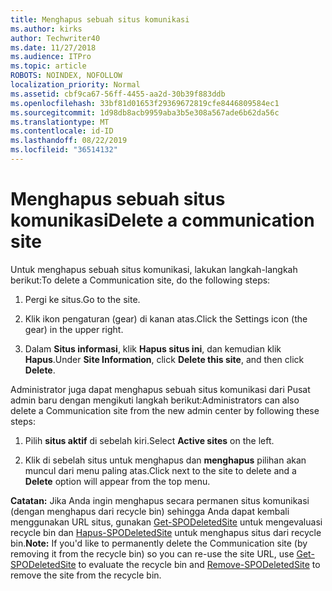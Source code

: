 ```yaml
---
title: Menghapus sebuah situs komunikasi
ms.author: kirks
author: Techwriter40
ms.date: 11/27/2018
ms.audience: ITPro
ms.topic: article
ROBOTS: NOINDEX, NOFOLLOW
localization_priority: Normal
ms.assetid: cbf9ca67-56ff-4455-aa2d-30b39f883ddb
ms.openlocfilehash: 33bf81d01653f29369672819cfe8446809584ec1
ms.sourcegitcommit: 1d98db8acb9959aba3b5e308a567ade6b62da56c
ms.translationtype: MT
ms.contentlocale: id-ID
ms.lasthandoff: 08/22/2019
ms.locfileid: "36514132"
---
```

# <a name="delete-a-communication-site"></a><span data-ttu-id="51ffb-102">Menghapus sebuah situs komunikasi</span><span class="sxs-lookup"><span data-stu-id="51ffb-102">Delete a communication site</span></span>

<span data-ttu-id="51ffb-103">Untuk menghapus sebuah situs komunikasi, lakukan langkah-langkah berikut:</span><span class="sxs-lookup"><span data-stu-id="51ffb-103">To delete a Communication site, do the following steps:</span></span> 
  
1. <span data-ttu-id="51ffb-104">Pergi ke situs.</span><span class="sxs-lookup"><span data-stu-id="51ffb-104">Go to the site.</span></span> 
  
2. <span data-ttu-id="51ffb-105">Klik ikon pengaturan (gear) di kanan atas.</span><span class="sxs-lookup"><span data-stu-id="51ffb-105">Click the Settings icon (the gear) in the upper right.</span></span> 
  
3. <span data-ttu-id="51ffb-106">Dalam **Situs informasi**, klik **Hapus situs ini**, dan kemudian klik **Hapus**.</span><span class="sxs-lookup"><span data-stu-id="51ffb-106">Under **Site Information**, click **Delete this site**, and then click **Delete**.</span></span> 
  
<span data-ttu-id="51ffb-107">Administrator juga dapat menghapus sebuah situs komunikasi dari Pusat admin baru dengan mengikuti langkah berikut:</span><span class="sxs-lookup"><span data-stu-id="51ffb-107">Administrators can also delete a Communication site from the new admin center by following these steps:</span></span> 
  
1. <span data-ttu-id="51ffb-108">Pilih **situs aktif** di sebelah kiri.</span><span class="sxs-lookup"><span data-stu-id="51ffb-108">Select **Active sites** on the left.</span></span> 
  
2. <span data-ttu-id="51ffb-109">Klik di sebelah situs untuk menghapus dan **menghapus** pilihan akan muncul dari menu paling atas.</span><span class="sxs-lookup"><span data-stu-id="51ffb-109">Click next to the site to delete and a **Delete** option will appear from the top menu.</span></span> 
  
 <span data-ttu-id="51ffb-110">**Catatan:** Jika Anda ingin menghapus secara permanen situs komunikasi (dengan menghapus dari recycle bin) sehingga Anda dapat kembali menggunakan URL situs, gunakan [Get-SPODeletedSite](https://aka.ms/Get-SPODeletedSite) untuk mengevaluasi recycle bin dan [Hapus-SPODeletedSite](https://aka.ms/Remove-SPODeletedSite) untuk menghapus situs dari recycle bin.</span><span class="sxs-lookup"><span data-stu-id="51ffb-110">**Note:** If you'd like to permanently delete the Communication site (by removing it from the recycle bin) so you can re-use the site URL, use [Get-SPODeletedSite](https://aka.ms/Get-SPODeletedSite) to evaluate the recycle bin and [Remove-SPODeletedSite](https://aka.ms/Remove-SPODeletedSite) to remove the site from the recycle bin.</span></span> 
  

